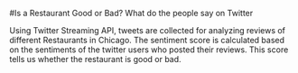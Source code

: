 #Is a Restaurant Good or Bad? What do the people say on Twitter

Using Twitter Streaming API, tweets are collected for analyzing reviews of different Restaurants in Chicago. The sentiment score is calculated based on the sentiments of the twitter users who posted their reviews. This score tells us whether the restaurant is good or bad.
